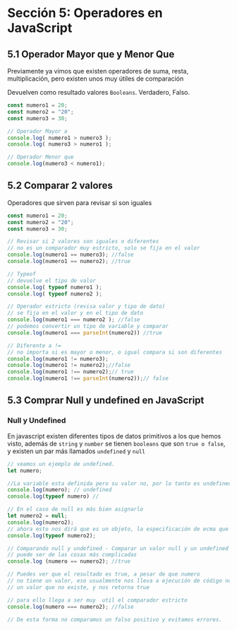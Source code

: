 # Sección 5: **Operadores en JavaScript**

## 5.1 Operador Mayor que y Menor Que

Previamente ya vimos que existen operadores de suma, resta, multiplicación, pero existen unos muy útiles de comparación

Devuelven como resultado valores `Booleans`. Verdadero, Falso.

```jsx
const numero1 = 20;
const numero2 = "20";
const numero3 = 30;

// Operador Mayor a 
console.log( numero1 > numero3 );
console.log( numero3 > numero1 );

// Operador Menor que
console.log(numero3 < numero1);
```

## 5.2 Comparar 2 valores

Operadores que sirven para revisar si son iguales

```jsx
const numero1 = 20;
const numero2 = "20";
const numero3 = 30;

// Revisar si 2 valores son iguales o diferentes
// no es un comparador muy estricto, solo se fija en el valor
console.log(numero1 == numero3); //false
console.log(numero1 == numero2); //true

// Typeof
// devuelve el tipo de valor
console.log( typeof numero1 );
console.log( typeof numero2 );

// Operador estricto (revisa valor y tipo de dato)
// se fija en el valor y en el tipo de dato
console.log(numero1 === numero2 ); //false
// podemos convertir un tipo de variable y comparar
console.log(numero1 === parseInt(numero2)) //true

// Diferente a !=
// no importa si es mayor o menor, o igual compara si son diferentes
console.log(numero1 != numero3);
console.log(numero1 != numero2);//false
console.log(numero1 !== numero2);// true
console.log(numero1 !== parseInt(numero2));// false
```

## 5.3 Comprar Null y undefined en JavaScript

### Null y Undefined

En javascript existen diferentes tipos de datos primitivos a los que hemos visto, además de `string` y `number` se tienen `booleans` que son `true o false`,  y existen un par más llamados `undefined` y `null`

```jsx
// veamos un ejemplo de undefined.
let numero;

//La variable esta definida pero su valor no, por lo tanto es undefined.../
console.log(numero); // undefined
console.log(typeof numero) //

// En el caso de null es más bien asignarlo
let numero2 = null;
console.log(numero2);
// ahora esto nos dirá que es un objeto, la especificación de ecma que es quien define el standard del lenguaje dice que null debe ser un objeto
console.log(typeof numero2); 

// Comparando null y undefined - Comparar un valor null y un undefined 
// puede ser de las cosas más complicadas
console.log (numero == numero2); //true

// Puedes ver que el resultado es true, a pesar de que numero 
// no tiene un valor, eso usualmente nos lleva a ejecución de código no deseada o con comportamientos extraños ya que comparamos 
// un valor que no existe, y nos retorna true

// para ello llega a ser muy  util el comparador estricto
console.log(numero === numero2); //false

// De esta forma no comparamos un falso positivo y evitamos errores.
```
